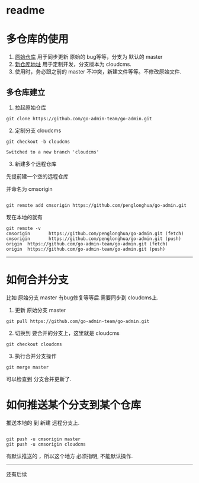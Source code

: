 
# readme

# 多仓库的使用

1. [原始仓库](https://github.com/go-admin-team/go-admin.git) 用于同步更新 原始的 bug等等，分支为 默认的 master
2. [新仓库地址](https://github.com/penglonghua/go-admin.git) 用于定制开发，分支版本为 cloudcms.
3. 使用时，务必跟之前的 master 不冲突，新建文件等等。不修改原始文件.


## 多仓库建立

1. 拉起原始仓库
```shell
git clone https://github.com/go-admin-team/go-admin.git

```

2. 定制分支 cloudcms
```shell
git checkout -b cloudcms

Switched to a new branch 'cloudcms'
```

3. 新建多个远程仓库

先提前建一个空的远程仓库

并命名为  cmsorigin
```shell

git remote add cmsorigin https://github.com/penglonghua/go-admin.git

```

现在本地的就有
```shell
git remote -v
cmsorigin       https://github.com/penglonghua/go-admin.git (fetch)
cmsorigin       https://github.com/penglonghua/go-admin.git (push)
origin  https://github.com/go-admin-team/go-admin.git (fetch)
origin  https://github.com/go-admin-team/go-admin.git (push)

```

***


# 如何合并分支

比如 原始分支 master 有bug修复等等后.需要同步到 cloudcms上.

1. 更新 原始分支 master
```shell
git pull https://github.com/go-admin-team/go-admin.git

```

2. 切换到 要合并的分支上，这里就是  cloudcms
```shell
git checkout cloudcms
```

3. 执行合并分支操作

```shell
git merge master 

```

可以检查到 分支合并更新了.

# 如何推送某个分支到某个仓库

推送本地的 到 新建 远程分支上.

```shell

git push -u cmsorigin master
git push -u cmsorigin cloudcms

```

有默认推送的 ，所以这个地方 必须指明, 不能默认操作.


***


还有后续